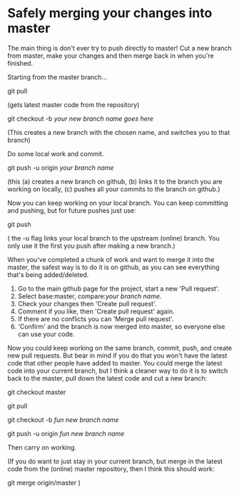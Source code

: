 Safely merging your changes into master
=======================================
The main thing is don't ever try to push directly to master! Cut a new branch from master, make your changes and then merge back in when you're finished.

Starting from the master branch...

  git pull
  
(gets latest master code from the repository)

  git checkout -b *your new branch name goes here*

(This creates a new branch with the chosen name, and switches you to that branch)

Do some local work and commit.

  git push -u origin *your branch name*
  
(this (a) creates a new branch on github, (b) links it to the branch you are working on locally,
(c) pushes all your commits to the branch on github.)

Now you can keep working on your local branch. You can keep committing and pushing, but for future pushes just use:

  git push
  
( the -u flag links your local branch to the upstream (online) branch. You only use it the first you push after making a new branch.)

When you've completed a chunk of work and want to merge it into the master, the safest way is to do it is on github, as you can see everything that's being added/deleted.

1. Go to the main github page for the project, start a new 'Pull request'.
2. Select base:master, compare:*your branch name*.
3. Check your changes then 'Create pull request'.
4. Comment if you like, then 'Create pull request' again.
5. If there are no conflicts you can 'Merge pull request'.
6. 'Confirm' and the branch is now merged into master, so everyone else can use your code.

Now you could keep working on the same branch, commit, push, and create new pull requests. But bear in mind if you do that you won't have the latest code that other people have added to master. You could merge the latest code into your current branch, but I think a cleaner way to do it is to switch back to the master, pull down the latest code and cut a new branch:

  git checkout master
  
  git pull
  
  git checkout -b *fun new branch name*
  
  git push -u origin *fun new branch name*
  

Then carry on working.

(If you do want to just stay in your current branch, but merge in the latest code from the (online) master repository, then I think this should work:

  git merge origin/master
)


